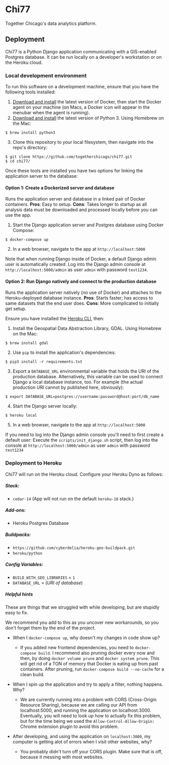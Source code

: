 # Chi77
Together Chicago's data analytics platform.

## Deployment

Chi77 is a Python Django application communicating with a GIS-enabled Postgres database. It can be run locally on a developer's workstation or on the Heroku cloud.

### Local development environment

To run this software on a development machine, ensure that you have the following tools installed:

1. [Download and install](https://docs.docker.com/install/) the latest version of Docker, then start the Docker agent on your machine (on Macs, a Docker icon will appear in the menubar when the agent is running).
2. [Download and install](https://www.python.org/downloads/) the latest version of Python 3. Using Homebrew on the Mac:
```
$ brew install python3
```
3. Clone this repository to your local filesystem, then navigate into the repo's directory:
```
$ git clone https://github.com/togetherchicago/chi77.git
$ cd chi77/
```

Once these tools are installed you have two options for linking the application server to the database:

#### Option 1: Create a Dockerized server and database

Runs the application server and database in a linked pair of Docker containers. **Pros**: Easy to setup. **Cons**: Takes longer to startup as all analysis data must be downloaded and processed locally before you can use the app.

1. Start the Django application server and Postgres database using Docker Compose:
```
$ docker-compose up
```
2. In a web browser, navigate to the app at `http://localhost:5000`

Note that when running Django inside of Docker, a default Django admin user is automatically created. Log into the Django admin console at `http://localhost:5000/admin` as user `admin` with password `test1234`.

#### Option 2: Run Django natively and connect to the production database

Runs the application server natively (no use of Docker) and attaches to the Heroku-deployed database instance. **Pros**: Starts faster; has access to same datasets that the end user does. **Cons**: More complicated to initially get setup.

Ensure you have installed the [Heroku CLI](https://devcenter.heroku.com/articles/heroku-cli#download-and-install), then:

1. Install the Geospatial Data Abstraction Library, GDAL. Using Homebrew on the Mac:
```
$ brew install gdal
```
2. Use `pip` to install the application's dependencies:
```
$ pip3 install -r requirements.txt
```
3. Export a `DATABASE_URL` environmental variable that holds the URI of the production database. Alternatively, this variable can be used to connect Django a local database instance, too. For example (the actual production URI cannot by published here, obviously):
```
$ export DATABASE_URL=postgres://username:password@host:port/db_name
```
4. Start the Django server locally:
```
$ heroku local
```
5. In a web browser, navigate to the app at `http://localhost:5000`

If you need to log into the Django admin console you'll need to first create a default user: Execute the `scripts/init_django.sh` script, then log into the console at `http://localhost:5000/admin` as user `admin` with password `test1234`

### Deployment to Heroku

Chi77 will run on the Heroku cloud. Configure your Heroku Dyno as follows:

##### Stack:

* `cedar-14` (App will not run on the default `heroku-16` stack.)

##### Add-ons:

* Heroku Postgres Database

##### Buildpacks:

* `https://github.com/cyberdelia/heroku-geo-buildpack.git`
* `heroku/python`

##### Config Variables:

* `BUILD_WITH_GEO_LIBRARIES` = `1`
* `DATABASE_URL` = (_URI of database_)



##### Helpful hints
These are things that we struggled with while developing, but are stupidly easy to fix.

We recommend you add to this as you uncover new workarounds, so you don't forget them
by the end of the project.


* When I `docker-compose up`, why doesn't my changes in code show up?

    - If you added new frontend dependencies, you need to `docker-compose build`. I recommend also pruning docker 
        every now and then, by doing `docker volume prune` and `docker system prune`. This will get rid of a TON
        of memory that Docker is eating up from past containers. After pruning, run `docker-compose build --no-cache`
        for a clean build.

* When I spin up the application and try to apply a filter, nothing happens. Why?
    
    - We are currently running into a problem with CORS (Cross-Origin Resource Sharing), because we are calling our 
        API from localhost:5000, and running the application on localhost:3000. Eventually, you will need to 
        look up how to actually fix this problem, but for the time being we used the `Allow-Control-Allow-Origin:`
        Chrome extension plugin to avoid this problem.
* After developing, and using the application on `localhost:3000`, my computer is getting alot of errors when I 
    visit other websites, why?
    
    - You probably didn't turn off your CORS plugin. Make sure that is off, because it messing with most websites.
